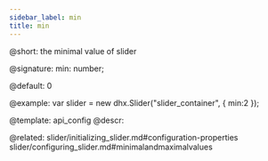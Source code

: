 ```yaml
---
sidebar_label: min
title: min
---          
```


@short: the minimal value of slider

@signature: min: number;

@default: 0

@example: 
var slider = new dhx.Slider("slider_container", { 
    min:2
});

@template:	api_config
@descr: 


@related: slider/initializing_slider.md#configuration-properties
slider/configuring_slider.md#minimalandmaximalvalues
